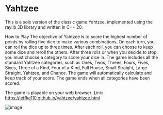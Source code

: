 # Yahtzee
This is a solo version of the classic game Yahtzee, implemented using the raylib 3D library and written in C++ 20.

How to Play
The objective of Yahtzee is to score the highest number of points by rolling five dice to make various combinations.
On each turn, you can roll the dice up to three times. After each roll, you can choose to keep some dice and reroll the others.
After three rolls or when you decide to stop, you must choose a category to score your dice in.
The game includes all the standard Yahtzee categories, such as Ones, Twos, Threes, Fours, Fives, Sixes, Three of a Kind, Four of a Kind, Full House, Small Straight, Large Straight, Yahtzee, and Chance.
The game will automatically calculate and keep track of your score.
The game ends when all categories have been scored.

The game is playable on your web browser:
Link: https://jeffke110.github.io/yahtzee/yahtzee.html


![image](https://github.com/jeffke110/yahtzee/assets/80783850/c0fb508d-b633-40f8-8ff4-6c31ede728d4)
